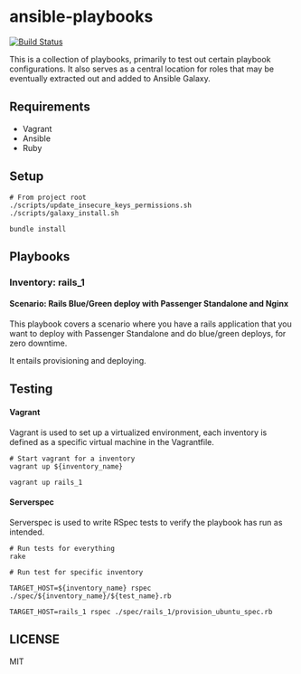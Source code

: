 # ansible-playbooks

[![Build Status](https://travis-ci.org/mikechau/ansible-playbooks.svg?branch=master)](https://travis-ci.org/mikechau/ansible-playbooks)

This is a collection of playbooks, primarily to test out certain playbook configurations. It also serves as a central location for roles that may be eventually extracted out and added to Ansible Galaxy.

## Requirements

- Vagrant
- Ansible
- Ruby

## Setup

```
# From project root
./scripts/update_insecure_keys_permissions.sh
./scripts/galaxy_install.sh

bundle install
```

## Playbooks

### Inventory: rails_1
#### Scenario: Rails Blue/Green deploy with Passenger Standalone and Nginx

This playbook covers a scenario where you have a rails application that you want to deploy with Passenger Standalone and do blue/green deploys, for zero downtime.

It entails provisioning and deploying.

## Testing

#### Vagrant

Vagrant is used to set up a virtualized environment, each inventory is defined as a specific virtual machine in the Vagrantfile.

```
# Start vagrant for a inventory
vagrant up ${inventory_name}

vagrant up rails_1
```

#### Serverspec

Serverspec is used to write RSpec tests to verify the playbook has run as intended.

```
# Run tests for everything
rake

# Run test for specific inventory

TARGET_HOST=${inventory_name} rspec ./spec/${inventory_name}/${test_name}.rb

TARGET_HOST=rails_1 rspec ./spec/rails_1/provision_ubuntu_spec.rb
```

## LICENSE

MIT
